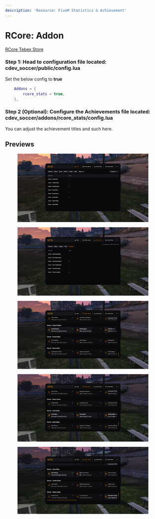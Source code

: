 ```yaml
---
description: 'Resource: FiveM Statistics & Achievement'
---
```


# RCore: Addon

[RCore Tebex Store](https://rcore.cz/)

### Step 1: Head to configuration file located: cdev\_soccer/public/config.lua

Set the below config to **true**

```lua
    Addons = {
        rcore_stats = true, 
    },
```

### Step 2 (Optional): Configure the Achievements file located: cdev\_soccer/addons/rcore\_stats/config.lua&#x20;

You can adjust the achievement titles and such here.

## Previews

<div>

<figure><img src="../../.gitbook/assets/image (1).png" alt=""><figcaption></figcaption></figure>

 

<figure><img src="../../.gitbook/assets/image2 (1).png" alt=""><figcaption></figcaption></figure>

</div>

<div>

<figure><img src="../../.gitbook/assets/image3 (1).png" alt=""><figcaption></figcaption></figure>

 

<figure><img src="../../.gitbook/assets/image4 (1).png" alt=""><figcaption></figcaption></figure>

 

<figure><img src="../../.gitbook/assets/image5 (1).png" alt=""><figcaption></figcaption></figure>

</div>
